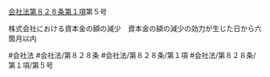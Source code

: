 [会社法第８２８条第１項](会社法＿＿＿＿第８２８条第１項)第５号

株式会社における資本金の額の減少　資本金の額の減少の効力が生じた日から六箇月以内


#会社法
#会社法/第８２８条
#会社法/第８２８条/第１項
#会社法/第８２８条/第１項/第５号

